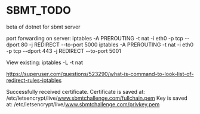 # SBMT_TODO
beta of dotnet for sbmt server


port forwarding on server:
iptables -A PREROUTING -t nat -i eth0 -p tcp --dport 80 -j REDIRECT --to-port 5000
iptables -A PREROUTING -t nat -i eth0 -p tcp --dport 443 -j REDIRECT --to-port 5001

View existing:
iptables -L -t nat

https://superuser.com/questions/523290/what-is-command-to-look-list-of-redirect-rules-iptables

Successfully received certificate.
Certificate is saved at: /etc/letsencrypt/live/www.sbmtchallenge.com/fullchain.pem
Key is saved at:         /etc/letsencrypt/live/www.sbmtchallenge.com/privkey.pem